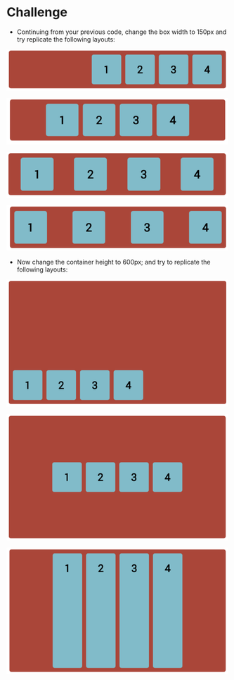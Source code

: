 # Challenge

- Continuing from your previous code, change the box width to 150px and try replicate the following layouts:

![](imgs/image14.png)

![](imgs/image15.png)

![](imgs/image16.png)

![](imgs/image17.png)

- Now change the container height to 600px; and try to replicate the following layouts:

![](imgs/image18.png)

![](imgs/image19.png)

![](imgs/image20.png)


